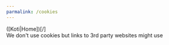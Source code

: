 ```yaml
---
parmalink: /cookies
---
```

([Koti|Home])[/]\
We don't use cookies but links to 3rd party websites might use
